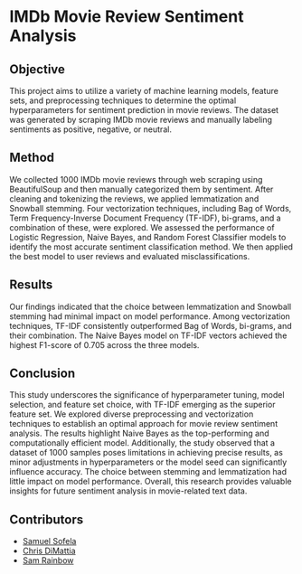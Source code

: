 # IMDb Movie Review Sentiment Analysis

## Objective
This project aims to utilize a variety of machine learning models, feature sets, and preprocessing techniques to determine the optimal hyperparameters for sentiment prediction in movie reviews. The dataset was generated by scraping IMDb movie reviews and manually labeling sentiments as positive, negative, or neutral.

## Method
We collected 1000 IMDb movie reviews through web scraping using BeautifulSoup and then manually categorized them by sentiment. After cleaning and tokenizing the reviews, we applied lemmatization and Snowball stemming. Four vectorization techniques, including Bag of Words, Term Frequency-Inverse Document Frequency (TF-IDF), bi-grams, and a combination of these, were explored. We assessed the performance of Logistic Regression, Naive Bayes, and Random Forest Classifier models to identify the most accurate sentiment classification method. We then applied the best model to user reviews and evaluated misclassifications.

## Results
Our findings indicated that the choice between lemmatization and Snowball stemming had minimal impact on model performance. Among vectorization techniques, TF-IDF consistently outperformed Bag of Words, bi-grams, and their combination. The Naive Bayes model on TF-IDF vectors achieved the highest F1-score of 0.705 across the three models.

## Conclusion
This study underscores the significance of hyperparameter tuning, model selection, and feature set choice, with TF-IDF emerging as the superior feature set. We explored diverse preprocessing and vectorization techniques to establish an optimal approach for movie review sentiment analysis. The results highlight Naive Bayes as the top-performing and computationally efficient model. Additionally, the study observed that a dataset of 1000 samples poses limitations in achieving precise results, as minor adjustments in hyperparameters or the model seed can significantly influence accuracy. The choice between stemming and lemmatization had little impact on model performance. Overall, this research provides valuable insights for future sentiment analysis in movie-related text data.

## Contributors
- [Samuel Sofela](https://github.com/sofels)
- [Chris DiMattia](https://github.com/chd-vicis)
- [Sam Rainbow](https://github.com/SMRain10)

